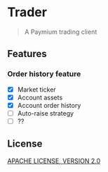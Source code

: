 # Trader
>A Paymium trading client

## Features
### Order history feature
- [X] Market ticker
- [X] Account assets
- [X] Account order history
- [ ] Auto-raise strategy
- [ ] ??

## License
[APACHE LICENSE, VERSION 2.0](LICENSE.txt)
